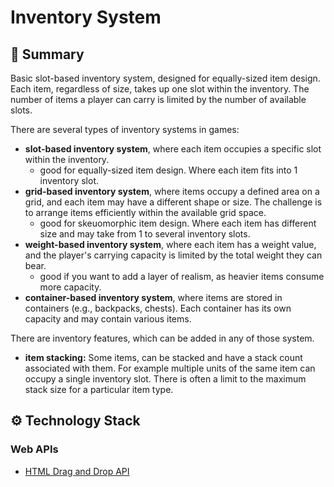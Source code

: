 # Inventory System
## :pencil: Summary 
Basic slot-based inventory system, designed for equally-sized item design. Each item, regardless of size, takes up one slot within the inventory. The number of items a player can carry is limited by the number of available slots.

There are several types of inventory systems in games:
- **slot-based inventory system**, where each item occupies a specific slot within the inventory.
    - good for equally-sized item design. Where each item fits into 1 inventory slot.
- **grid-based inventory system**, where items occupy a defined area on a grid, and each item may have a different shape or size. The challenge is to arrange items efficiently within the available grid space.
    - good for skeuomorphic item design. Where each item has different size and may take from 1 to several inventory slots.
- **weight-based inventory system**, where each item has a weight value, and the player's carrying capacity is limited by the total weight they can bear.
    - good if you want to add a layer of realism, as heavier items consume more capacity.
- **container-based inventory system**, where items are stored in containers (e.g., backpacks, chests). Each container has its own capacity and may contain various items.

There are inventory features, which can be added in any of those system.
- **item stacking:** Some items, can be stacked and have a stack count associated with them. For example multiple units of the same item can occupy a single inventory slot. There is often a limit to the maximum stack size for a particular item type.

## :gear: Technology Stack
### Web APIs
- [HTML Drag and Drop API](https://developer.mozilla.org/en-US/docs/Web/API/HTML_Drag_and_Drop_API)